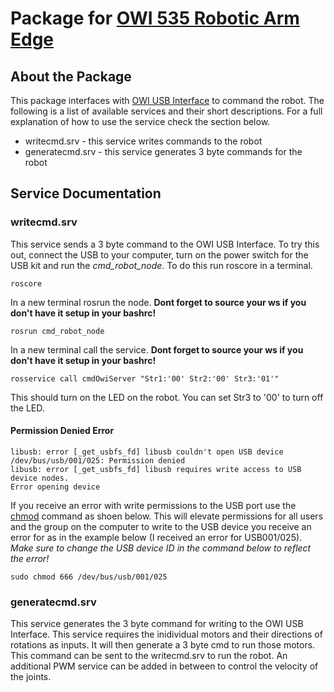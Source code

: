 # Package for [OWI 535 Robotic Arm Edge](https://www.amazon.com/OWI-Robotic-Soldering-Required-Extensive/dp/B0017OFRCY/)

## About the Package
This package interfaces with [OWI USB Interface](https://www.amazon.com/OWI-USB-Interface-Robotic-Arm/dp/B0028MBWS2) to command the robot. The following is a list of available services and their short descriptions. For a full explanation of how to use the service check the section below.

* writecmd.srv - this service writes commands to the robot
* generatecmd.srv - this service generates 3 byte commands for the robot

## Service Documentation

### writecmd.srv

This service sends a 3 byte command to the OWI USB Interface. To try this out, connect the USB to your computer, turn on the power switch for the USB kit and run the *cmd_robot_node*. To do this run roscore in a terminal.

```
roscore
```

In a new terminal rosrun the node. **Dont forget to source your ws if you don't have it setup in your bashrc!**

```
rosrun cmd_robot_node
```

In a new terminal call the service. **Dont forget to source your ws if you don't have it setup in your bashrc!**

```
rosservice call cmdOwiServer "Str1:'00' Str2:'00' Str3:'01'"
```

This should turn on the LED on the robot. You can set Str3 to '00' to turn off the LED.

#### Permission Denied Error
```
libusb: error [_get_usbfs_fd] libusb couldn't open USB device /dev/bus/usb/001/025: Permission denied
libusb: error [_get_usbfs_fd] libusb requires write access to USB device nodes.
Error opening device
```

If you receive an error with write permissions to the USB port use the [chmod](https://wiki.linuxquestions.org/wiki/Chmod) command as shoen below. This will elevate permissions for all users and the group on the computer to write to the USB device you receive an error for as in the example below (I received an error for USB001/025). *Make sure to change the USB device ID in the command below to reflect the error!*

```
sudo chmod 666 /dev/bus/usb/001/025
```
### generatecmd.srv

This service generates the 3 byte command for writing to the OWI USB Interface. This service requires the inidividual motors and their directions of rotations as inputs. It will then generate a 3 byte cmd to run those motors. This command can be sent to the writecmd.srv to run the robot. An additional PWM service can be added in between to control the velocity of the joints.